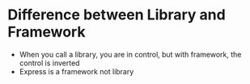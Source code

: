 # Difference between Library and Framework

* When you call a library, you are in control, but with framework, the control is inverted
* Express is a framework not library